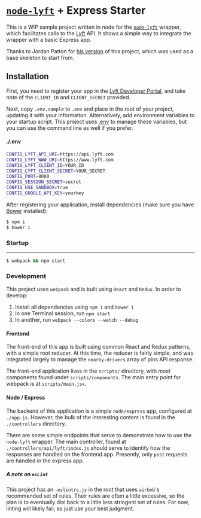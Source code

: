 [`node-lyft`](http://github.com/andrewmartin/node-lyft) + Express Starter
=========

This is a WIP sample project written in node for the [`node-lyft`](http://github.com/andrewmartin/node-lyft) wrapper, which facilitates calls to the [Lyft](https://www.lyft.com/developers) API. It shows a simple way to integrate the wrapper with a basic Express app.

Thanks to Jordan Patton for [his version](https://github.com/jordanpatton/lyft-node-starter-kit) of this project, which was used as a base skeleton to start from.

Installation
------------

First, you need to register your app in the [Lyft Developer Portal](https://www.lyft.com/developers), and take note of the `CLIENT_ID` and `CLIENT_SECRET` provided.

Next, copy `.env.sample` to `.env` and place in the root of your project, updating it with your information. Alternatively, add environment variables to your startup script. This project uses [.env](https://www.npmjs.com/package/dotenv) to manage these variables, but you can use the command line as well if you prefer.

#### ./.env

```sh
CONFIG_LYFT_API_URI=https://api.lyft.com
CONFIG_LYFT_WWW_URI=https://www.lyft.com
CONFIG_LYFT_CLIENT_ID=YOUR_ID
CONFIG_LYFT_CLIENT_SECRET=YOUR_SECRET
CONFIG_PORT=8080
CONFIG_SESSION_SECRET=secret
CONFIG_USE_SANDBOX=true
CONFIG_GOOGLE_API_KEY=yourkey
```

After registering your application, install dependencies (make sure you have [Bower](https://bower.io) installed):

```sh
$ npm i
$ bower i
```

### Startup
-----

```sh
$ webpack && npm start
```

### Development

This project uses `webpack` and is built using `React` and `Redux`. In order to develop:

1. Install all dependencies using `npm i` and `bower i`
2. In one Terminal session, run `npm start`
3. In another, run `webpack --colors --watch --debug`

#### Frontend

The front-end of this app is built using common React and Redux patterns, with a simple root reducer. At this time, the reducer is fairly simple, and was integrated largely to manage the `nearby-drivers` array of pins API response.

The front-end application lives in the `scripts/` directory, with most components found under `scripts/components`. The main entry point for webpack is at `scripts/main.jsx`.

#### Node / Express

The backend of this application is a simple `node/express` app, configured at `./app.js`. However, the bulk of the interesting content is found in the `./controllers` directory.

There are some simple endpoints that serve to demonstrate how to use the `node-lyft` wrapper. The main controller, found at `./controllers/api/lyft/index.js` should serve to identify how the responses are handled on the frontend app. Presently, only `post` requests are handled in the express app.

##### A note on `esLint`

This project has an `.eslintrc.js` in the root that uses `airbnb`'s recommended set of rules. Their rules are often a little excessive, so the plan is to eventually dial back to a little less stringent set of rules. For now, linting will likely fail; so just use your best judgment.
